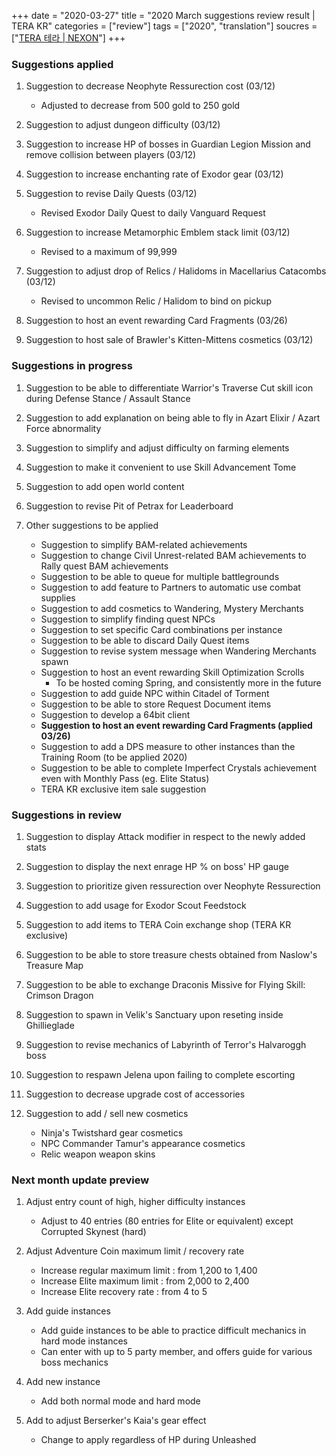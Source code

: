 +++
date = "2020-03-27"
title = "2020 March suggestions review result | TERA KR"
categories = ["review"]
tags = ["2020", "translation"]
soucres = ["[TERA 테라 | NEXON](http://tera.nexon.com/news/gmnote/View.aspx?n4PageNo=2&n4ArticleSN=469)"]
+++

### Suggestions applied
1. Suggestion to decrease Neophyte Ressurection cost (03/12)
    - Adjusted to decrease from 500 gold to 250 gold

2. Suggestion to adjust dungeon difficulty (03/12)

3. Suggestion to increase HP of bosses in Guardian Legion Mission and remove collision between players (03/12)

4. Suggestion to increase enchanting rate of Exodor gear (03/12)

5. Suggestion to revise Daily Quests (03/12)
    - Revised Exodor Daily Quest to daily Vanguard Request

6. Suggestion to increase Metamorphic Emblem stack limit (03/12)
    - Revised to a maximum of 99,999

7. Suggestion to adjust drop of Relics / Halidoms in Macellarius Catacombs (03/12)
    - Revised to uncommon Relic / Halidom to bind on pickup

8. Suggestion to host an event rewarding Card Fragments (03/26)

9. Suggestion to host sale of Brawler's Kitten-Mittens cosmetics (03/12)

### Suggestions in progress
1. Suggestion to be able to differentiate Warrior's Traverse Cut skill icon during Defense Stance / Assault Stance

2. Suggestion to add explanation on being able to fly in Azart Elixir / Azart Force abnormality

3. Suggestion to simplify and adjust difficulty on farming elements

4. Suggestion to make it convenient to use Skill Advancement Tome

5. Suggestion to add open world content

6. Suggestion to revise Pit of Petrax for Leaderboard

7. Other suggestions to be applied
    - Suggestion to simplify BAM-related achievements
    - Suggestion to change Civil Unrest-related BAM achievements to Rally quest BAM achievements
    - Suggestion to be able to queue for multiple battlegrounds
    - Suggestion to add feature to Partners to automatic use combat supplies
    - Suggestion to add cosmetics to Wandering, Mystery Merchants
    - Suggestion to simplify finding quest NPCs
    - Suggestion to set specific Card combinations per instance
    - Suggestion to be able to discard Daily Quest items
    - Suggestion to revise system message when Wandering Merchants spawn
    - Suggestion to host an event rewarding Skill Optimization Scrolls
      - To be hosted coming Spring, and consistently more in the future
    - Suggestion to add guide NPC within Citadel of Torment
    - Suggestion to be able to store Request Document items
    - Suggestion to develop a 64bit client
    - **Suggestion to host an event rewarding Card Fragments (applied 03/26)**
    - Suggestion to add a DPS measure to other instances than the Training Room (to be applied 2020)
    - Suggestion to be able to complete Imperfect Crystals achievement even with Monthly Pass (eg. Elite Status)
    - TERA KR exclusive item sale suggestion

### Suggestions in review
1. Suggestion to display Attack modifier in respect to the newly added stats

2. Suggestion to display the next enrage HP % on boss' HP gauge

3. Suggestion to prioritize given ressurection over Neophyte Ressurection

4. Suggestion to add usage for Exodor Scout Feedstock

5. Suggestion to add items to TERA Coin exchange shop (TERA KR exclusive)

6. Suggestion to be able to store treasure chests obtained from Naslow's Treasure Map

7. Suggestion to be able to exchange Draconis Missive for Flying Skill: Crimson Dragon

8. Suggestion to spawn in Velik's Sanctuary upon reseting inside Ghillieglade

9. Suggestion to revise mechanics of Labyrinth of Terror's Halvaroggh boss

10. Suggestion to respawn Jelena upon failing to complete escorting

11. Suggestion to decrease upgrade cost of accessories

12. Suggestion to add / sell new cosmetics
    - Ninja's Twistshard gear cosmetics
    - NPC Commander Tamur's appearance cosmetics
    - Relic weapon weapon skins

### Next month update preview
1. Adjust entry count of high, higher difficulty instances
    - Adjust to 40 entries (80 entries for Elite or equivalent) except Corrupted Skynest (hard)

2. Adjust Adventure Coin maximum limit / recovery rate
    - Increase regular maximum limit : from 1,200 to 1,400
    - Increase Elite maximum limit : from 2,000 to 2,400
    - Increase Elite recovery rate : from 4 to 5

3. Add guide instances
    - Add guide instances to be able to practice difficult mechanics in hard mode instances
    - Can enter with up to 5 party member, and offers guide for various boss mechanics

4. Add new instance
    - Add both normal mode and hard mode

5. Add to adjust Berserker's Kaia's gear effect
    - Change to apply regardless of HP during Unleashed
